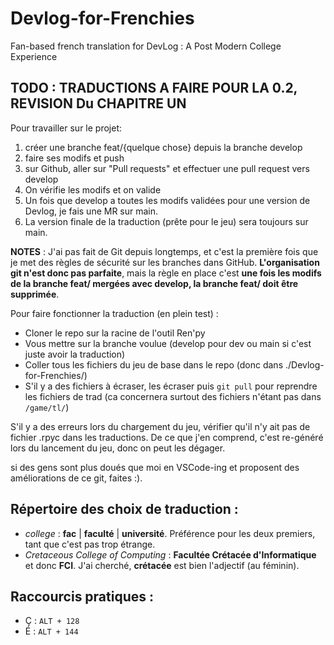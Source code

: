 # Devlog-for-Frenchies
Fan-based french translation for DevLog : A Post Modern College Experience

## TODO : TRADUCTIONS A FAIRE POUR LA 0.2, REVISION Du CHAPITRE UN

Pour travailler sur le projet:
1. créer une branche feat/{quelque chose} depuis la branche develop
2. faire ses modifs et push
3. sur Github, aller sur "Pull requests" et effectuer une pull request vers develop
4. On vérifie les modifs et on valide
5. Un fois que develop a toutes les modifs validées pour une version de Devlog, je fais une MR sur main. 
6. La version finale de la traduction (prête pour le jeu) sera toujours sur main.

**NOTES** : J'ai pas fait de Git depuis longtemps, et c'est la première fois que je met des règles de sécurité sur les branches dans GitHub. **L'organisation git n'est donc pas parfaite**, mais la règle en place c'est **une fois les modifs de la branche feat/ mergées avec develop, la branche feat/ doit être supprimée**.

Pour faire fonctionner la traduction (en plein test) : 
+ Cloner le repo sur la racine de l'outil Ren'py
+ Vous mettre sur la branche voulue (develop pour dev ou main si c'est juste avoir la traduction)
+ Coller tous les fichiers du jeu de base dans le repo (donc dans ./Devlog-for-Frenchies/)
+ S'il y a des fichiers à écraser, les écraser puis `git pull` pour reprendre les fichiers de trad (ca concernera surtout des fichiers n'étant pas dans `/game/tl/`)

S'il y a des erreurs lors du chargement du jeu, vérifier qu'il n'y ait pas de fichier .rpyc dans les traductions. De ce que j'en comprend, c'est re-généré lors du lancement du jeu, donc on peut les dégager.

si des gens sont plus doués que moi en VSCode-ing et proposent des améliorations de ce git, faites :).

## Répertoire des choix de traduction :

+ *college* :  **fac** | **faculté** | **université**. Préférence pour les deux premiers, tant que c'est pas trop étrange.
+ *Cretaceous College of Computing* : **Facultée Crétacée d'Informatique** et donc **FCI**. J'ai cherché, **crétacée** est bien l'adjectif (au féminin). 

## Raccourcis pratiques : 

+ Ç : `ALT + 128`
+ É : `ALT + 144`